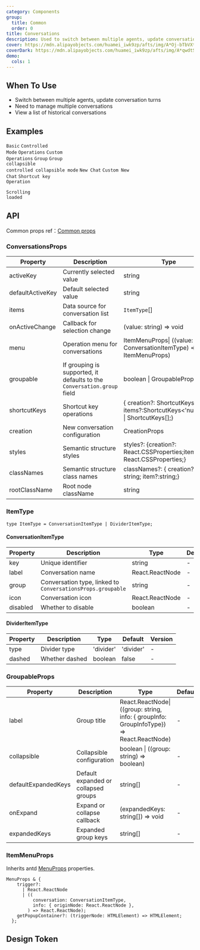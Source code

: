 ```yaml
---
category: Components
group:
  title: Common
  order: 0
title: Conversations
description: Used to switch between multiple agents, update conversation turns, and manage conversation history
cover: https://mdn.alipayobjects.com/huamei_iwk9zp/afts/img/A*Oj-bTbVXtpQAAAAAAAAAAAAADgCCAQ/original
coverDark: https://mdn.alipayobjects.com/huamei_iwk9zp/afts/img/A*qwdtSKWXeikAAAAAAAAAAAAADgCCAQ/original
demo:
  cols: 1
---
```


## When To Use

- Switch between multiple agents, update conversation turns
- Need to manage multiple conversations
- View a list of historical conversations

## Examples

<!-- prettier-ignore -->
<code src="./demo/basic.tsx" background="grey">Basic</code>
<code src="./demo/controlled-mode.tsx" background="grey">Controlled Mode</code>
<code src="./demo/with-menu.tsx" background="grey">Operations</code>
<code src="./demo/menu-trigger.tsx" background="grey">Custom Operations</code>
<code src="./demo/group.tsx" background="grey">Group</code>
<code src="./demo/group-collapsible.tsx" background="grey">Group collapsible</code>
<code src="./demo/controlled-collapsible.tsx" background="grey"> controlled collapsible mode</code>
<code src="./demo/new-chat.tsx" background="grey">New Chat</code>
<code src="./demo/custom-new-chat.tsx" background="grey">Custom New Chat</code>
<code src="./demo/shortcutKeys.tsx" background="grey">Shortcut key Operation</code>

<code src="./demo/infinite-load.tsx" background="grey">Scrolling loaded</code>

## API

Common props ref：[Common props](/docs/react/common-props)

### ConversationsProps

| Property | Description | Type | Default | Version |
| --- | --- | --- | --- | --- |
| activeKey | Currently selected value | string | - | - |
| defaultActiveKey | Default selected value | string | - | - |
| items | Data source for conversation list | `ItemType`[] | - | - |
| onActiveChange | Callback for selection change | (value: string) => void | - | - |
| menu | Operation menu for conversations | ItemMenuProps\| ((value: ConversationItemType) => ItemMenuProps) | - | - |
| groupable | If grouping is supported, it defaults to the `Conversation.group` field | boolean \| GroupableProps | - | - |
| shortcutKeys | Shortcut key operations | { creation?: ShortcutKeys<number>; items?:ShortcutKeys<'number'> \| ShortcutKeys<number>[];} | - | - |
| creation | New conversation configuration | CreationProps | - | - |
| styles | Semantic structure styles | styles?: {creation?: React.CSSProperties;item?: React.CSSProperties;} | - | - |
| classNames | Semantic structure class names | classNames?: { creation?: string; item?:string;} | - | - |
| rootClassName | Root node className | string | - | - |

### ItemType

```tsx
type ItemType = ConversationItemType | DividerItemType;
```

#### ConversationItemType

| Property | Description | Type | Default | Version |
| --- | --- | --- | --- | --- |
| key | Unique identifier | string | - | - |
| label | Conversation name | React.ReactNode | - | - |
| group | Conversation type, linked to `ConversationsProps.groupable` | string | - | - |
| icon | Conversation icon | React.ReactNode | - | - |
| disabled | Whether to disable | boolean | - | - |

#### DividerItemType

| Property | Description    | Type      | Default   | Version |
| -------- | -------------- | --------- | --------- | ------- |
| type     | Divider type   | 'divider' | 'divider' | -       |
| dashed   | Whether dashed | boolean   | false     | -       |

### GroupableProps

| Property | Description | Type | Default | Version |
| --- | --- | --- | --- | --- |
| label | Group title | React.ReactNode\| ((group: string, info: { groupInfo: GroupInfoType}) => React.ReactNode) | - | - |
| collapsible | Collapsible configuration | boolean \| ((group: string) => boolean) | - | - |
| defaultExpandedKeys | Default expanded or collapsed groups | string[] | - | - |
| onExpand | Expand or collapse callback | (expandedKeys: string[]) => void | - | - |
| expandedKeys | Expanded group keys | string[] | - | - |

### ItemMenuProps

Inherits antd [MenuProps](https://ant.design/components/menu-cn#api) properties.

```tsx
MenuProps & {
    trigger?:
      | React.ReactNode
      | ((
          conversation: ConversationItemType,
          info: { originNode: React.ReactNode },
        ) => React.ReactNode);
    getPopupContainer?: (triggerNode: HTMLElement) => HTMLElement;
  };
```

## Design Token

<ComponentTokenTable component="Conversations"></ComponentTokenTable>

```

```
